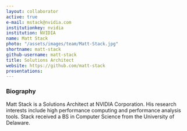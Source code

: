 ```yaml
---
layout: collaborator
active: true
e-mail: mstack@nvidia.com
institutionkey: nvidia
institution: NVIDIA 
name: Matt Stack
photo: "/assets/images/team/Matt-Stack.jpg"
shortname: matt-stack
github-username: matt-stack
title: Solutions Architect
website: https://github.com/matt-stack
presentations:
---
```


### Biography
Matt Stack is a Solutions Architect at NVIDIA Corporation. His research interests include high performance computing and performance analysis tools. Stack received a BS in Computer Science from the University of Delaware.  
